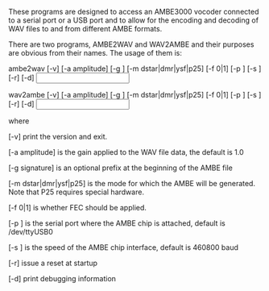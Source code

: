 These programs are designed to access an AMBE3000 vocoder connected to a serial port or a
USB port and to allow for the encoding and decoding of WAV files to and from
different AMBE formats.

There are two programs, AMBE2WAV and WAV2AMBE and their purposes are obvious from
their names. The usage of them is:

  ambe2wav [-v] [-a amplitude] [-g <signature>] [-m dstar|dmr|ysf|p25] [-f 0|1] [-p <port>] [-s <speed>] [-r] [-d] <input> <output>

  wav2ambe [-v] [-a amplitude] [-g <signature>] [-m dstar|dmr|ysf|p25] [-f 0|1] [-p <port>] [-s <speed>] [-r] [-d] <input> <output>

where

[-v] print the version and exit.

[-a amplitude] is the gain applied to the WAV file data, the default is 1.0

[-g signature] is an optional prefix at the beginning of the AMBE file

[-m dstar|dmr|ysf|p25] is the mode for which the AMBE will be generated. Note that P25 requires special hardware.

[-f 0|1] is whether FEC should be applied.

[-p <port>] is the serial port where the AMBE chip is attached, default is /dev/ttyUSB0

[-s <speed>] is the speed of the AMBE chip interface, default is 460800 baud

[-r] issue a reset at startup

[-d] print debugging information

